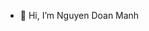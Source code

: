 - 👋 Hi, I’m Nguyen Doan Manh
<!---
NguyenDoanManh-76721/NguyenDoanManh-76721 is a ✨ special ✨ repository because its `README.md` (this file) appears on your GitHub profile.
You can click the Preview link to take a look at your changes.
--->
